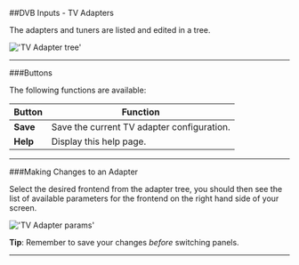 ##DVB Inputs - TV Adapters

The adapters and tuners are listed and edited in a tree.

!['TV Adapter tree'](docresources/tvadaptertree.png)

---

###Buttons

The following functions are available:

Button         | Function
---------------|---------
**Save**       | Save the current TV adapter configuration.
**Help**       | Display this help page.
---

###Making Changes to an Adapter

Select the desired frontend from the adapter tree, you should then 
see the list of available parameters for the frontend on the right hand 
side of your screen. 

!['TV Adapter params'](docresources/tvadapterparams.png)

**Tip**: Remember to save your changes *before* switching panels.

--- 
